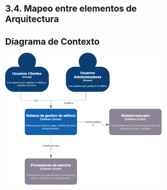# 3.4. Mapeo entre elementos de Arquitectura

# Diagrama de Contexto

![Jean Pierre](Diagrama_conceptual.png)


